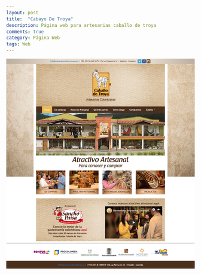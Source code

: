 ```yaml
---
layout: post
title:  "Cabayo De Troya"
description: Página web para artesanias caballo de troya
comments: true
category: Página Web
tags: Web
---
```

<img src="/public/imgs/proyectos/caballoDeTroya.jpg" />
